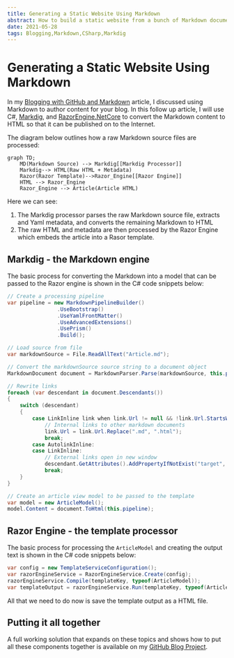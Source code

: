 ```yaml
---
title: Generating a Static Website Using Markdown
abstract: How to build a static website from a bunch of Markdown documents using C#, Markdig, and RazorEngine.NetCore
date: 2021-05-28
tags: Blogging,Markdown,CSharp,Markdig
---
```


# Generating a Static Website Using Markdown

In my [Blogging with GitHub and Markdown](blogging-with-github-and-markdown.md) article, I discussed using Markdown to author content for your blog. In this follow up article, I will use C#, [Markdig](https://github.com/xoofx/markdig), and [RazorEngine.NetCore](https://github.com/fouadmess/RazorEngine) to convert the Markdown content to HTML so that it can be published on to the Internet.

The diagram below outlines how a raw Markdown source files are processed:

```mermaid
graph TD;
    MD(Markdown Source) --> Markdig[[Markdig Processor]]
    Markdig--> HTML(Raw HTML + Metadata)
    Razor(Razor Template)-->Razor_Engine[[Razor Engine]]
    HTML --> Razor_Engine
    Razor_Engine --> Article(Article HTML)
```

Here we can see:

1. The Markdig processor parses the raw Markdown source file, extracts and Yaml metadata, and converts the remaining Markdown to HTML
1. The raw HTML and metadata are then processed by the Razor Engine which embeds the article into a Rasor template.

## Markdig - the Markdown engine

The basic process for converting the Markdown into a model that can be passed to the Razor engine is shown in the C# code snippets below:

```csharp
// Create a processing pipeline
var pipeline = new MarkdownPipelineBuilder()
                .UseBootstrap()
                .UseYamlFrontMatter()
                .UseAdvancedExtensions()
                .UsePrism()
                .Build();

// Load source from file
var markdownSource = File.ReadAllText("Article.md");

// Convert the markdownSource source string to a document object
MarkdownDocument document = MarkdownParser.Parse(markdownSource, this.pipeline);

// Rewrite links
foreach (var descendant in document.Descendants())
{
    switch (descendant)
    {
        case LinkInline link when link.Url != null && !link.Url.StartsWith("http"):
            // Internal links to other markdown documents
            link.Url = link.Url.Replace(".md", ".html");
            break;
        case AutolinkInline:
        case LinkInline:
            // External links open in new window
            descendant.GetAttributes().AddPropertyIfNotExist("target", "_blank");
            break;
    }
}

// Create an article view model to be passed to the template
var model = new ArticleModel(); 
model.Content = document.ToHtml(this.pipeline);
```

## Razor Engine - the template processor

The basic process for processing the ```ArticleModel``` and creating the output text is shown in the C# code snippets below:

```csharp
var config = new TemplateServiceConfiguration();
var razorEngineService = RazorEngineService.Create(config);
razorEngineService.Compile(templateKey, typeof(ArticleModel));
var templateOutput = razorEngineService.Run(templateKey, typeof(ArticleModel), model, viewBag);
```

All that we need to do now is save the template output as a HTML file.

## Putting it all together

A full working solution that expands on these topics and shows how to put all these components together is available on my [GitHub Blog Project](https://github.com/LeeSanderson/Blog).